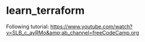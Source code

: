 # learn_terraform
Following tutorial: https://www.youtube.com/watch?v=SLB_c_ayRMo&amp;ab_channel=freeCodeCamp.org
